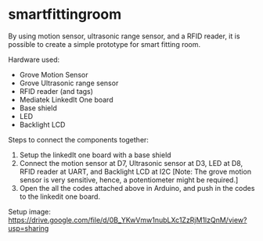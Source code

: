 # smartfittingroom
By using motion sensor, ultrasonic range sensor, and a RFID reader, it is possible to create a simple prototype for smart fitting room.

Hardware used:
- Grove Motion Sensor
- Grove Ultrasonic range sensor
- RFID reader (and tags)
- Mediatek LinkedIt One board
- Base shield
- LED
- Backlight LCD

Steps to connect the components together:
1. Setup the linkedIt one board with a base shield
2. Connect the motion sensor at D7, Ultrasonic sensor at D3, LED at D8, RFID reader at UART, and Backlight LCD at I2C
[Note: The grove motion sensor is very sensitive, hence, a potentiometer might be required.]
3. Open the all the codes attached above in Arduino, and push in the codes to the linkedit one board.

Setup image:
https://drive.google.com/file/d/0B_YKwVmw1nubLXc1ZzRjM1lzQnM/view?usp=sharing



